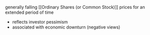 generally falling [[Ordinary Shares (or Common Stock)]] prices for an extended period of time
- reflects investor pessimism
- associated with economic downturn (negative views)